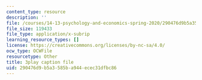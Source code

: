 ```yaml
---
content_type: resource
description: ''
file: /courses/14-13-psychology-and-economics-spring-2020/290476d9b5a3585ba944ecec31dfbc86_S-BaPQR1ZRU.vtt
file_size: 119433
file_type: application/x-subrip
learning_resource_types: []
license: https://creativecommons.org/licenses/by-nc-sa/4.0/
ocw_type: OCWFile
resourcetype: Other
title: 3play caption file
uid: 290476d9-b5a3-585b-a944-ecec31dfbc86
---
```

